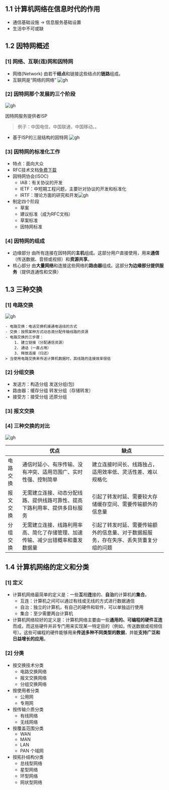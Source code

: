 ## 1.1  计算机网络在信息时代的作用
- 通信基础设施  → 信息服务基础设置
- 生活中不可或缺

## 1.2 因特网概述
### [1]  网络、互联(连)网和因特网
- 网络(Network) 由若干**结点**和链接这些结点的**链路**组成。
- 互联网是“网络的网络”
![gh](https://fastly.jsdelivr.net/gh/luxiaogen/images@master/2023/16920075640001cpizk.png)

### [2]  因特网那个发展的三个阶段
![gh](https://fastly.jsdelivr.net/gh/luxiaogen/images@master/2023/1692008035000wbefao.png)

因特网服务提供者ISP
> 例子：中国电信，中国联通，中国移动。。
- 基于ISP的三层结构的因特网
![gh](https://fastly.jsdelivr.net/gh/luxiaogen/images@master/2023/1692008369000r35x6d.png)

### [3] 因特网的标准化工作
- 特点：面向大众
- RFC技术文档[免费下载](http://www.ietf.org/rfc.html)
- 因特网协会(ISOC) 
	- IAB：有关协议的开发
	- IETF：中短期工程问题，主要针对协议的开发和标准化
	- IRTF：理论方面的研究和开发![gh](https://fastly.jsdelivr.net/gh/luxiaogen/images@master/2023/1692008824000dxcoew.png)
- 制定四个阶段
	- 草案
	- 建议标准（成为RFC文档）
	- 草案标准
	- 因特网标准

### [4] 因特网的组成
- 边缘部分
由所有连接在因特网的**主机**组成。这部分用户直接使用，用来**通信**（传送数据、音频或视频）和**资源共享**。
- 核心部分
由**大量网络**和连接这些网络的**路由器**组成。这部分**为边缘部分提供服务**（提供连通性和交换）

## 1.3 三种交换
### [1] 电路交换
![gh](https://fastly.jsdelivr.net/gh/luxiaogen/images@master/2023/1692009401000ryba29.png)
```ad-summary
- 电路交换：电话交换机接通电话线的方式
- 交换：按照某种方式动态滴分配传输线路的资源
- 电路交换的三步骤：
	1. 建立链接（分配通信资源）
	2. 通话（一直占用）
	3. 释放连接（归还）
> 当使用电路交换来传送计算机数据时，其线路的连接效率很低
```

### [2] 分组交换
- 发送方：构造分组  发送分组(包)
- 路由器：缓存分组  转发分组（存储转发）
- 接受方：接受分组  还原分组

### [3] 报文交换


### [4] 三种交换的对比
![gh](https://fastly.jsdelivr.net/gh/luxiaogen/images@master/2023/16920102750005q90dv.png)

|          | 优点 | 缺点 |
| -------- | ---- | ---- |
| 电路交换 | 通信时延小、有序传输、没有冲突、适用范围广、实时性强、控制简单 | 建立连接时间长、线路独占，适用效率低、灵活性差、难以规格化 |
| 报文交换 |   无需建立连接、动态分配线路、提供线路可靠性、提高下路利用率、提供多目标服务   |   引起了转发时延、需要较大存储缓存空间、需要传输额外的信息量   |
| 分组交换 |   无需建立连接、线路利用率高、简化了存储管理、加速传输、减少出错概率和重发数据量   |   引起了转发时延、需要传输额外的信息量、对于数据报服务，存在失序、丢失货重复分组的问题  |


## 1.4 计算机网络的定义和分类
### [1] 定义
- 计算机网络最简单的定义是：一些**互**相**连**接的、**自治**的计算机的**集合**。
	- 互连：计算机之间可以通过有线或无线的方式进行数据通信
	- 自治：独立的计算机，有自己的硬件和软件，可以单独运行使用
	- 集合：至少需要两台计算机
- 计算机网络较好的定义是：计算机网络主要由一些**通用的、可编程的硬件互连**而成，而这些硬件并非专门用来实现某一特定目的（例如，传送数据或视频信号）。这些可编程的硬件能够用来**传送多种不同类型的数据**，并能**支持广泛和日益增长的应用**。

### [2] 分类
- 按交换技术分类
	- 电路交换网络
	- 报文交换网络
	- 分组交换网络
- 按使用者分类
	- 公用网
	- 专用网
- 按传输介质分类
	- 有线网络
	- 无线网络
- 按覆盖范围分类
	- WAN
	- MAN
	- LAN
	- PAN 个域网
- 按拓扑结构分类
	- 总线型网络
	- 星型网络
	- 环型网络
	- 网状型网络


